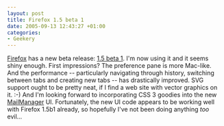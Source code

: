 ```yaml
---
layout: post
title: Firefox 1.5 beta 1
date: 2005-09-13 12:43:27 +01:00
categories:
- Geekery
---
```

<a href="http://mozilla.org/products/firefox/">Firefox</a> has a new beta release: <a href="http://www.mozilla.org/projects/firefox/">1.5 beta 1</a>.  I'm now using it and it seems shiny enough.  First impressions?  The preference pane is more Mac-like.  And the performance -- particularly navigating through history, switching between tabs and creating new tabs -- has drastically improved.  SVG support ought to be pretty neat, if I find a web site with vector graphics on it. :-)  And I'm looking forward to incorporating CSS 3 goodies into the new <a href="http://www.logicalware.com/" title="Logicalware MailManager Email Response Management System">MailManager</a> UI.  Fortunately, the new UI code appears to be working well with Firefox 1.5b1 already, so hopefully I've not been doing anything <em>too</em> evil...
